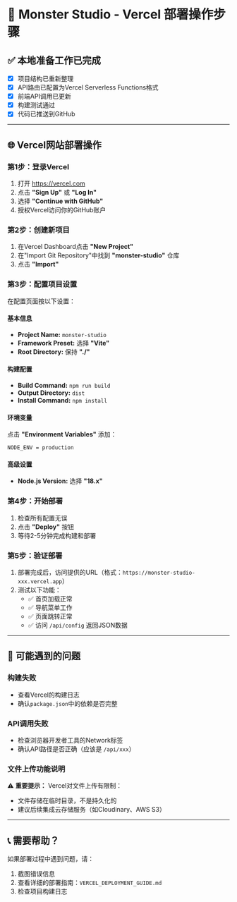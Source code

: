 # 🚀 Monster Studio - Vercel 部署操作步骤

## ✅ 本地准备工作已完成
- [x] 项目结构已重新整理
- [x] API路由已配置为Vercel Serverless Functions格式
- [x] 前端API调用已更新
- [x] 构建测试通过
- [x] 代码已推送到GitHub

---

## 🌐 Vercel网站部署操作

### 第1步：登录Vercel
1. 打开 https://vercel.com
2. 点击 **"Sign Up"** 或 **"Log In"**
3. 选择 **"Continue with GitHub"**
4. 授权Vercel访问你的GitHub账户

### 第2步：创建新项目
1. 在Vercel Dashboard点击 **"New Project"**
2. 在"Import Git Repository"中找到 **"monster-studio"** 仓库
3. 点击 **"Import"**

### 第3步：配置项目设置
在配置页面按以下设置：

#### 基本信息
- **Project Name:** `monster-studio`
- **Framework Preset:** 选择 **"Vite"**
- **Root Directory:** 保持 **"./"**

#### 构建配置
- **Build Command:** `npm run build`
- **Output Directory:** `dist`
- **Install Command:** `npm install`

#### 环境变量
点击 **"Environment Variables"** 添加：
```
NODE_ENV = production
```

#### 高级设置
- **Node.js Version:** 选择 **"18.x"**

### 第4步：开始部署
1. 检查所有配置无误
2. 点击 **"Deploy"** 按钮
3. 等待2-5分钟完成构建和部署

### 第5步：验证部署
1. 部署完成后，访问提供的URL（格式：`https://monster-studio-xxx.vercel.app`）
2. 测试以下功能：
   - ✅ 首页加载正常
   - ✅ 导航菜单工作
   - ✅ 页面跳转正常
   - ✅ 访问 `/api/config` 返回JSON数据

---

## 🔧 可能遇到的问题

### 构建失败
- 查看Vercel的构建日志
- 确认`package.json`中的依赖是否完整

### API调用失败
- 检查浏览器开发者工具的Network标签
- 确认API路径是否正确（应该是 `/api/xxx`）

### 文件上传功能说明
⚠️ **重要提示：** Vercel对文件上传有限制：
- 文件存储在临时目录，不是持久化的
- 建议后续集成云存储服务（如Cloudinary、AWS S3）

---

## 📞 需要帮助？
如果部署过程中遇到问题，请：
1. 截图错误信息
2. 查看详细的部署指南：`VERCEL_DEPLOYMENT_GUIDE.md`
3. 检查项目构建日志 